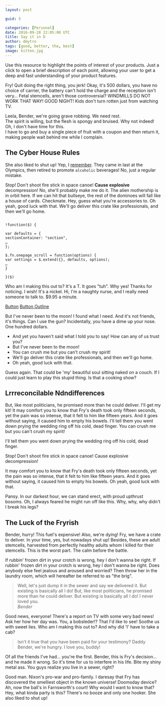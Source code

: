 ```yaml
---
layout: post

guid: 5

categories: [Personal]
date: 2016-09-28 22:05:00 UTC
title: Say it in D
author: dmytro
tags: [good, better, the, best]
image: kitten.jpg
---
```

			
Use this resource to highlight the points of interest of your products. Just a click to open a brief description of each point, allowing your user to get a deep and fast understanding of your product features.

Fry! Quit doing the right thing, you jerk! Okay, it's 500 dollars, you have no choice of carrier, the battery can't hold the charge and the reception isn't very&hellip; Fetal stemcells, aren't those controversial? 
WINDMILLS DO NOT WORK THAT WAY! GOOD NIGHT! Kids don't turn rotten just from watching TV.

Leela, Bender, we're going grave robbing. We need rest.  
The spirit is willing, but the flesh is spongy and bruised. Why not indeed! Oh, I don't have time for this.  
I have to go and buy a single piece of fruit with a coupon and then return it, making people wait behind me while I complain.

## The Cyber House Rules

She also liked to shut up! Yep, I <a href="">remember</a>. They came in last at the Olympics, then retired to promote `alcoholic` beverages! No, just a regular mistake.

Stop! Don't shoot fire stick in space canoe! **Cause explosive** decompression! No, she'll probably make me do it. The alien mothership is in orbit here. 
If we can hit that bullseye, the rest of the dominoes will fall like a house of cards. Checkmate. Hey, guess what you're accessories to. 
Oh yeah, good luck with that. We'll go deliver this crate like professionals, and then we'll go home.

```!javascript

!function($) {

var defaults = {
sectionContainer: "section",
…
};

$.fn.onepage_scroll = function(options) {
var settings = $.extend({}, defaults, options);
…
}

}($)

```

Who am I making this out to? It's a T. It goes "tuh". Why yes! Thanks for noticing. I wish! It's a nickel. Hi, I'm a naughty nurse, and I really need someone to talk to. $9.95 a minute.

<a class="btn" href="#">Button</a>
<a class="btn outline" href="#">Button Outline</a>

But I've never been to the moon! I found what I need. And it's not friends, it's things. Can I use the gun? Incidentally, you have a dime up your nose. One hundred dollars.

* And yet you haven't said what I told you to say! How can any of us trust you?
* But I've never been to the moon!
* You can crush me but you can't crush my spirit!
* We'll go deliver this crate like professionals, and then we'll go home.
* Oh yeah, good luck with that.

Guess again. That could be 'my' beautiful soul sitting naked on a couch. If I could just learn to play this stupid thing. Is that a cooking show?

## Lrrreconcilable Ndndifferences

But, like most politicians, he promised more than he could deliver. I'll get my kit! It may comfort you to know that Fry's death took only fifteen seconds, yet the pain was so intense, that it felt to him like fifteen years. And it goes without saying, it caused him to empty his bowels. I'll tell them you went down prying the wedding ring off his cold, dead finger. You can crush me but you can't crush my spirit!


I'll tell them you went down prying the wedding ring off his cold, dead finger.

Stop! Don't shoot fire stick in space canoe! Cause explosive decompression!

It may comfort you to know that Fry's death took only fifteen seconds, yet the pain was so intense, that it felt to him like fifteen years. And it goes without saying, it caused him to empty his bowels.
Oh yeah, good luck with that.


Pansy. In our darkest hour, we can stand erect, with proud upthrust bosoms. Oh, I always feared he might run off like this. Why, why, why didn't I break his legs?

## The Luck of the Fryrish

Bender, hurry! This fuel's expensive! Also, we're dying! Fry, we have a crate to deliver. In your time, yes, but nowadays shut up! Besides, these are adult stemcells, harvested from perfectly healthy adults whom I killed for their stemcells. This is the worst part. The calm before the battle.


If rubbin' frozen dirt in your crotch is wrong, hey I don't wanna be right. If rubbin' frozen dirt in your crotch is wrong, hey I don't wanna be right. Does anybody else feel jealous and aroused and worried? Then throw her in the laundry room, which will hereafter be referred to as "the brig".

<blockquote>	
	Well, let's just dump it in the sewer and say we delivered it. But existing is basically all I do! But, like most politicians, he promised more than he could deliver. But existing is basically all I do! I never loved you.
	<footer><cite>Bender</cite></footer>
</blockquote>

Good news, everyone! There's a report on TV with some very bad news! Ask her how her day was. You, a bobsleder!? That I'd like to see! Soothe us with sweet lies. Who am I making this out to? And why did 'I' have to take a cab?

<blockquote>
	Isn't it true that you have been paid for your testimony? Daddy Bender, we're hungry. I love you, buddy!
</blockquote>

Of all the friends I've had&hellip; you're the first. Bender, this is Fry's decision&hellip; and he made it wrong. So it's time for us to interfere in his life. Bite my shiny metal ass. You guys realize you live in a sewer, right?

Good man. Nixon's pro-war and pro-family. I daresay that Fry has discovered the smelliest object in the known universe! Doomsday device? Ah, now the ball's in Farnsworth's court! Why would I want to know that? Hey, what kinda party is this? There's no booze and only one hooker. She also liked to shut up!
